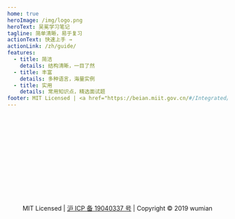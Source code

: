 ```yaml
---
home: true
heroImage: /img/logo.png
heroText: 吴冕学习笔记
tagline: 简单清晰，易于复习
actionText: 快速上手 →
actionLink: /zh/guide/
features:
  - title: 简洁
    details: 结构清晰，一目了然
  - title: 丰富
    details: 多种语言，海量实例
  - title: 实用
    details: 常用知识点，精选面试题
footer: MIT Licensed | <a href="https://beian.miit.gov.cn/#/Integrated/index">沪 ICP 备 19040337 号</a> | Copyright © 2019 wumian #尾行
---
```


<br>
<br>
<br>
<br>
<br>
<br>
<br>
<br>
<br>
<br>
<br>
<br>

<div align="center">
MIT Licensed | <a href="https://beian.miit.gov.cn/#/Integrated/index">沪 ICP 备 19040337 号</a> | Copyright © 2019 wumian
</div>
